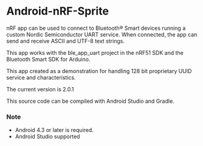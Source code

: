 # Android-nRF-Sprite

nRF app can be used to connect to Bluetooth® Smart devices running a custom Nordic Semiconductor UART service. When connected, the app can send and receive ASCII and UTF-8 text strings. 

This app works with the ble_app_uart project in the nRF51 SDK and the Bluetooth Smart SDK for Arduino. 

This app created as a demonstration for handling 128 bit proprietary UUID service and characteristics. 

The current version is 2.0.1 

This source code can be compiled with Android Studio and Gradle. 

### Note
- Android 4.3 or later is required.
- Android Studio supported 

